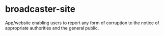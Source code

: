 # broadcaster-site
App/website enabling users to report any form of corruption to the notice of appropriate authorities and the general public.
